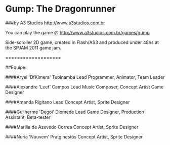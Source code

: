 Gump: The Dragonrunner
===================

###by A3 Studios <http://www.a3studios.com.br>


You can play the game @ <http://www.a3studios.com.br/games/gump>

Side-scroller 2D game, created in Flash/AS3 and produced under 48hs at the SPJAM 2011 game jam.

===================

##Equipe:

####Aryel 'DfKimera' Tupinambá
Lead Programmer, Animator, Team Leader

####Alexandre 'Leef' Campos
Lead Music Composer, Concept Artist Game Designer

####Amanda Rigitano
Lead Concept Artist, Sprite Designer

####Guilherme 'Degoi' Diomede
Lead Game Designer, Production Assistant, Beta-tester

####Marilia de Azevedo Correa
Concept Artist, Sprite Designer

####Nuria 'Nuuvem' Pratginestós
Concept Artist, Sprite Designer
